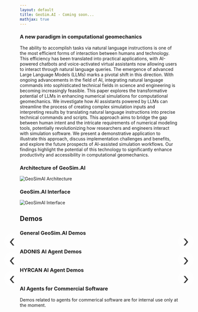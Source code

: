 ```yaml
---
layout: default
title: GeoSim.AI - Coming soon...
mathjax: true
---
```


### A new paradigm in computational geomechanics

The ability to accomplish tasks via natural language instructions is one of the most efficient forms of interaction between humans and technology. This efficiency has been translated into practical applications, with AI-powered chatbots and voice-activated virtual assistants now allowing users to interact through natural language queries. The emergence of advanced Large Language Models (LLMs) marks a pivotal shift in this direction. With ongoing advancements in the field of AI, integrating natural language commands into sophisticated technical fields in science and engineering is becoming increasingly feasible. This paper explores the transformative potential of LLMs in enhancing numerical simulations for computational geomechanics. We investigate how AI assistants powered by LLMs can streamline the process of creating complex simulation inputs and interpreting results by translating natural language instructions into precise technical commands and scripts. This approach aims to bridge the gap between human intent and the intricate requirements of numerical modeling tools, potentially revolutionizing how researchers and engineers interact with simulation software. We present a demonstrative application to illustrate this approach, discuss implementation challenges and benefits, and explore the future prospects of AI-assisted simulation workflows. Our findings highlight the potential of this technology to significantly enhance productivity and accessibility in computational geomechanics.

### Architecture of GeoSim.AI

![GeoSimAI Architecture](/assets/figs/geosimai-architecture-v3.png)

### GeoSim.AI Interface

![GeoSimAI Interface](/assets/figs/geosimai_chat_interface_2.png)

## Demos

### General GeoSim.AI Demos

<div id="general-demos-carousel" class="video-carousel" style="max-width: 800px; margin: 0 auto; position: relative;">
  <div class="video-container" style="display: flex; justify-content: center; align-items: center;"></div>
  <div class="prev-video nav-arrow" style="left: -50px;">&lsaquo;</div>
  <div class="next-video nav-arrow" style="right: -50px;">&rsaquo;</div>
</div>

### ADONIS AI Agent Demos

<div id="adonis-demos-carousel" class="video-carousel" style="max-width: 800px; margin: 0 auto; position: relative;">
  <div class="video-container" style="display: flex; justify-content: center; align-items: center;"></div>
  <div class="prev-video nav-arrow" style="left: -50px;">&lsaquo;</div>
  <div class="next-video nav-arrow" style="right: -50px;">&rsaquo;</div>
</div>

### HYRCAN AI Agent Demos

<div id="hyracan-demos-carousel" class="video-carousel" style="max-width: 800px; margin: 0 auto; position: relative;">
  <div class="video-container" style="display: flex; justify-content: center; align-items: center;"></div>
  <div class="prev-video nav-arrow" style="left: -50px;">&lsaquo;</div>
  <div class="next-video nav-arrow" style="right: -50px;">&rsaquo;</div>
</div>

### AI Agents for Commercial Software

Demos related to agents for commerical software are for internal use only at the moment.

<style>
  .nav-arrow {
    position: absolute;
    top: 50%;
    transform: translateY(-50%);
    cursor: pointer;
    font-size: 48px;
    color: #333;
    background-color: rgba(255, 255, 255, 0.7);
    width: 50px;
    height: 50px;
    border-radius: 50%;
    display: flex;
    justify-content: center;
    align-items: center;
  }
</style>

<style>
  .inactive-arrow {
    opacity: 0.5;
    cursor: not-allowed;
  }
</style>

<script>
document.addEventListener('DOMContentLoaded', function() {
  const carousels = [
    {
      id: 'general-demos-carousel',
      videos: [
        { title: "Demo of GeoSim.AI Interface", id: "_LprVXHBT-I" }
      ]
    },
    {
      id: 'adonis-demos-carousel',
      videos: [
        { title: "Text Prompt", id: "Te3kfmKfaSA" }
      ]
    },
    {
      id: 'hyracan-demos-carousel',
      videos: [
        { title: "Text Prompt", id: "NVIivwbvIMg" }        
      ]
    }
  ];

  carousels.forEach(carousel => {
    let currentVideoIndex = 0;
    const videoContainer = document.querySelector(`#${carousel.id} .video-container`);
    const prevArrow = document.querySelector(`#${carousel.id} .prev-video`);
    const nextArrow = document.querySelector(`#${carousel.id} .next-video`);

    function showVideo(index) {
      const video = carousel.videos[index];
      videoContainer.innerHTML = `
        <div>
          <h3 style="text-align: center;">${video.title}</h3>
          <iframe width="760" height="428" src="https://www.youtube.com/embed/${video.id}" frameborder="0" allow="accelerometer; autoplay; clipboard-write; encrypted-media; gyroscope; picture-in-picture" allowfullscreen></iframe>
        </div>
      `;

      // Add or remove the 'inactive-arrow' class based on the current video index
      prevArrow.classList.toggle('inactive-arrow', index === 0);
      nextArrow.classList.toggle('inactive-arrow', index === carousel.videos.length - 1);
    }

    prevArrow.addEventListener('click', function() {
      currentVideoIndex = (currentVideoIndex - 1 + carousel.videos.length) % carousel.videos.length;
      showVideo(currentVideoIndex);
    });

    nextArrow.addEventListener('click', function() {
      currentVideoIndex = (currentVideoIndex + 1) % carousel.videos.length;
      showVideo(currentVideoIndex);
    });

    showVideo(currentVideoIndex);
  });
});
</script>
